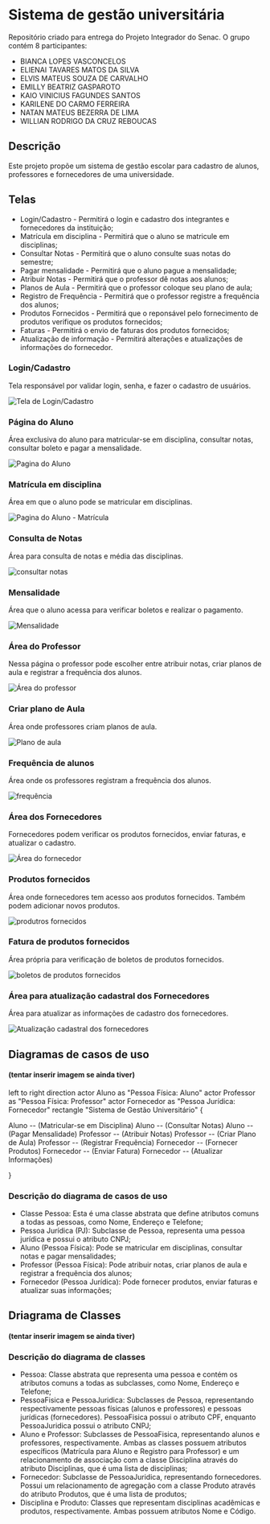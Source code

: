 # Sistema de gestão universitária

Repositório criado para entrega do Projeto Integrador do Senac. O grupo contém 8 participantes:

- BIANCA LOPES VASCONCELOS 
- ELIENAI TAVARES MATOS DA SILVA 
- ELVIS MATEUS SOUZA DE CARVALHO 
- EMILLY BEATRIZ GASPAROTO 
- KAIO VINICIUS FAGUNDES SANTOS 
- KARILENE DO CARMO FERREIRA 
- NATAN MATEUS BEZERRA DE LIMA 
- WILLIAN RODRIGO DA CRUZ REBOUCAS

## Descrição 

Este projeto propõe um sistema de gestão escolar para cadastro de alunos, professores e fornecedores de
uma universidade.

## Telas

- Login/Cadastro - Permitirá o login e cadastro dos integrantes e fornecedores da instituição;
- Matrícula em disciplina - Permitirá que o aluno se matricule em disciplinas;
- Consultar Notas - Permitirá que o aluno consulte suas notas do semestre;
- Pagar mensalidade - Permitirá que o aluno pague a mensalidade;
- Atribuir Notas - Permitirá que o professor dê notas aos alunos;
- Planos de Aula - Permitirá que o professor coloque seu plano de aula;
- Registro de Frequência - Permitirá que o professor registre a frequência dos alunos;
- Produtos Fornecidos - Permitirá que o reponsável pelo fornecimento de produtos verifique os produtos fornecidos;
- Faturas - Permitirá o envio de faturas dos produtos fornecidos;
- Atualização de informação - Permitirá alterações e atualizações de informações do fornecedor.

### Login/Cadastro

Tela responsável por validar login, senha, e fazer o cadastro de usuários.

![Tela de Login/Cadastro](/prototipo-pi-imagem/1.jpg)

### Página do Aluno

Área exclusiva do aluno para matricular-se em disciplina, consultar notas, consultar boleto e pagar a mensalidade.

![Pagina do Aluno](/prototipo-pi-imagem/2.jpg)

### Matrícula em disciplina

Área em que o aluno pode se matricular em disciplinas.

![Pagina do Aluno - Matrícula](/prototipo-pi-imagem/4.jpg)

### Consulta de Notas

Área para consulta de notas e média das disciplinas.

![consultar notas](/prototipo-pi-imagem/5.jpg)

### Mensalidade 

Área que o aluno acessa para verificar boletos e realizar o pagamento.

![Mensalidade](/prototipo-pi-imagem/6.jpg)

### Área do Professor

Nessa página o professor pode escolher entre atribuir notas, criar planos de aula e registrar a frequência dos alunos.

![Área do professor](/prototipo-pi-imagem/3.jpg)

### Criar plano de Aula

Área onde professores criam planos de aula.

![Plano de aula](/prototipo-pi-imagem/7.jpg)

### Frequência de alunos

Área onde os professores registram a frequência dos alunos.

![frequência](/prototipo-pi-imagem/8.jpg)

### Área dos Fornecedores

Fornecedores podem verificar os produtos fornecidos, enviar faturas, e atualizar o cadastro.

![Área do fornecedor](/prototipo-pi-imagem/9.jpg)

### Produtos fornecidos

Área onde fornecedores tem acesso aos produtos fornecidos. Também podem adicionar novos produtos.

![produtros fornecidos](/prototipo-pi-imagem/10.jpg)

### Fatura de produtos fornecidos

Área própria para verificação de boletos de produtos fornecidos.

![boletos de produtos fornecidos](/prototipo-pi-imagem/11.jpg)

### Área para atualização cadastral dos Fornecedores

Área para atualizar as informações de cadastro dos fornecedores.

![Atualização cadastral dos fornecedores](/prototipo-pi-imagem/12.jpg)

##  Diagramas de casos de uso

#### (tentar inserir imagem se ainda tiver)

left to right direction actor Aluno as "Pessoa Física: Aluno" actor Professor as "Pessoa Física: Professor"
actor Fornecedor as "Pessoa Jurídica: Fornecedor" rectangle "Sistema de Gestão Universitário" {

Aluno -- (Matricular-se em Disciplina)
Aluno -- (Consultar Notas)
Aluno -- (Pagar Mensalidade)
Professor -- (Atribuir Notas)
Professor -- (Criar Plano de Aula)
Professor -- (Registrar Frequência)
Fornecedor -- (Fornecer Produtos)
Fornecedor -- (Enviar Fatura)
Fornecedor -- (Atualizar Informações)

} 

### Descrição do diagrama de casos de uso

- Classe Pessoa: Esta é uma classe abstrata que define atributos comuns a todas as pessoas, como Nome, Endereço e Telefone;
- Pessoa Jurídica (PJ): Subclasse de Pessoa, representa uma pessoa jurídica e possui o atributo CNPJ;
- Aluno (Pessoa Física): Pode se matricular em disciplinas, consultar notas e pagar mensalidades;
- Professor (Pessoa Física): Pode atribuir notas, criar planos de aula e registrar a frequência dos alunos;
- Fornecedor (Pessoa Jurídica): Pode fornecer produtos, enviar faturas e atualizar suas informações;

## Driagrama de Classes

#### (tentar inserir imagem se ainda tiver)

### Descrição do diagrama de classes 

- Pessoa: Classe abstrata que representa uma pessoa e contém os atributos comuns a todas as subclasses,
como Nome, Endereço e Telefone;
- PessoaFisica e PessoaJuridica: Subclasses de Pessoa, representando respectivamente pessoas físicas
(alunos e professores) e pessoas jurídicas (fornecedores). PessoaFisica possui o atributo CPF, enquanto
PessoaJuridica possui o atributo CNPJ;
- Aluno e Professor: Subclasses de PessoaFisica, representando alunos e professores, respectivamente.
Ambas as classes possuem atributos específicos (Matrícula para Aluno e Registro para Professor) e um
relacionamento de associação com a classe Disciplina através do atributo Disciplinas, que é uma lista de
disciplinas;
- Fornecedor: Subclasse de PessoaJuridica, representando fornecedores. Possui um relacionamento de
agregação com a classe Produto através do atributo Produtos, que é uma lista de produtos;
- Disciplina e Produto: Classes que representam disciplinas acadêmicas e produtos, respectivamente.
Ambas possuem atributos Nome e Código.








